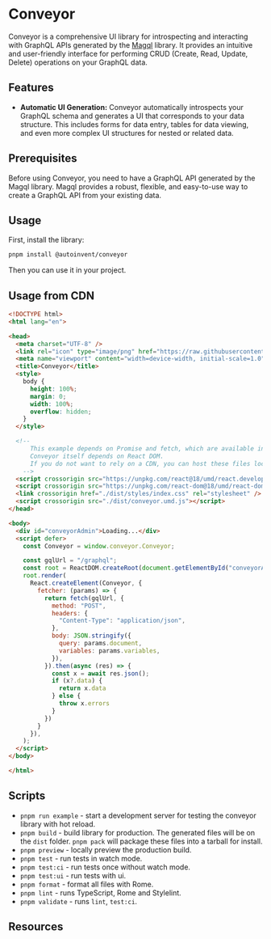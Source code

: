 # Conveyor

Conveyor is a comprehensive UI library for introspecting and interacting with GraphQL APIs generated by the [Magql](https://github.com/autoinvent/magql) library. It provides an intuitive and user-friendly interface for performing CRUD (Create, Read, Update, Delete) operations on your GraphQL data.

## Features

- **Automatic UI Generation:** Conveyor automatically introspects your GraphQL schema and generates a UI that corresponds to your data structure. This includes forms for data entry, tables for data viewing, and even more complex UI structures for nested or related data.

## Prerequisites

Before using Conveyor, you need to have a GraphQL API generated by the Magql library. Magql provides a robust, flexible, and easy-to-use way to create a GraphQL API from your existing data.

## Usage

First, install the library:

```bash
pnpm install @autoinvent/conveyor
```

Then you can use it in your project.

## Usage from CDN

```html
<!DOCTYPE html>
<html lang="en">

<head>
  <meta charset="UTF-8" />
  <link rel="icon" type="image/png" href="https://raw.githubusercontent.com/autoinvent/conveyor/main/src/logo.svg" />
  <meta name="viewport" content="width=device-width, initial-scale=1.0" />
  <title>Conveyor</title>
  <style>
    body {
      height: 100%;
      margin: 0;
      width: 100%;
      overflow: hidden;
    }
  </style>

  <!--
      This example depends on Promise and fetch, which are available in modern browsers, but can be "polyfilled" for older browsers.
      Conveyor itself depends on React DOM.
      If you do not want to rely on a CDN, you can host these files locally or nclude them directly in your favored resource bundler.
    -->
  <script crossorigin src="https://unpkg.com/react@18/umd/react.development.js"></script>
  <script crossorigin src="https://unpkg.com/react-dom@18/umd/react-dom.development.js"></script>
  <link crossorigin href="./dist/styles/index.css" rel="stylesheet" />
  <script crossorigin src="./dist/conveyor.umd.js"></script>
</head>

<body>
  <div id="conveyorAdmin">Loading...</div>
  <script defer>
    const Conveyor = window.conveyor.Conveyor;

    const gqlUrl = "/graphql";
    const root = ReactDOM.createRoot(document.getElementById("conveyorAdmin"))
    root.render(
      React.createElement(Conveyor, {
        fetcher: (params) => {
          return fetch(gqlUrl, {
            method: "POST",
            headers: {
              "Content-Type": "application/json",
            },
            body: JSON.stringify({
              query: params.document,
              variables: params.variables,
            }),
          }).then(async (res) => {
            const x = await res.json();
            if (x?.data) {
              return x.data
            } else {
              throw x.errors
            }
          })
        }
      }),
    );
  </script>
</body>

</html>
```

## Scripts

- `pnpm run example` - start a development server for testing the conveyor library with hot reload.
- `pnpm build` - build library for production. The generated files will be on the `dist` folder. `pnpm pack` will package these files into a tarball for install.
- `pnpm preview` - locally preview the production build.
- `pnpm test` - run tests in watch mode.
- `pnpm test:ci` - run tests once without watch mode.
- `pnpm test:ui` - run tests with ui.
- `pnpm format` - format all files with Rome.
- `pnpm lint` - runs TypeScript, Rome and Stylelint.
- `pnpm validate` - runs `lint`, `test:ci`.

## Resources
